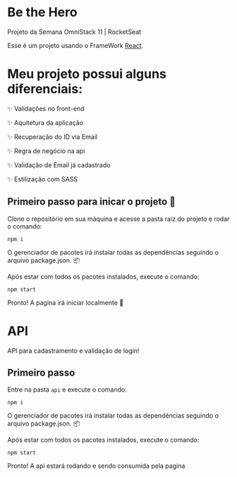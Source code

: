 # Be the Hero
Projeto da Semana OmniStack 11 | RocketSeat

Esse é um projeto usando o FrameWork [React](https://reactjs.org).

# Meu projeto possui alguns diferenciais:

:sparkles: Validações no front-end

:sparkles: Aquitetura da aplicação

:sparkles: Recuperação do ID via Email

:sparkles: Regra de negócio na api

:sparkles: Validação de Email já cadastrado

:sparkles: Estilização com SASS


## Primeiro passo para inicar o projeto :rocket:

Clone o repositório em sua máquina e acesse a pasta raiz do projeto e rodar o comando:

```shell
npm i
```

O gerenciador de pacotes irá instalar todas as dependências seguindo o arquivo package.json. :package:

Após estar com todos os pacotes instalados, execute o comando:

```shell
npm start
```
Pronto! A pagina irá iniciar localmente :rocket:

# API 
API para cadastramento e validação de login!

## Primeiro passo

Entre na pasta `api` e execute o comando:

```shell
npm i 
```
O gerenciador de pacotes irá instalar todas as dependências seguindo o arquivo package.json. :package:

Após estar com todos os pacotes instalados, execute o comando:

```shell
npm start 
```

Pronto! A api estará rodando e sendo consumida pela pagina


